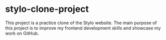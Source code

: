 # stylo-clone-project
This project is a practice clone of the Stylo website.   The main purpose of this project is to improve my frontend development skills and showcase my work on GitHub.  
